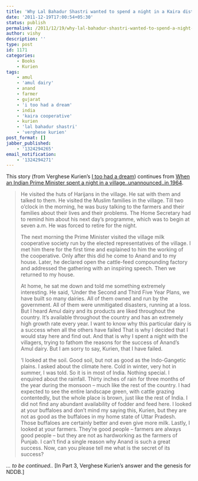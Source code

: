 ```yaml
---
title: 'Why Lal Bahadur Shastri wanted to spend a night in a Kaira district village'
date: '2011-12-19T17:00:54+05:30'
status: publish
permalink: /2011/12/19/why-lal-bahadur-shastri-wanted-to-spend-a-night-in-a-kaira-district-village
author: vishy
description: ''
type: post
id: 1171
categories: 
    - Books
    - Kurien
tags:
    - amul
    - 'amul dairy'
    - anand
    - farmer
    - gujarat
    - 'i too had a dream'
    - india
    - 'kaira cooperative'
    - kurien
    - 'lal bahadur shastri'
    - 'verghese kurien'
post_format: []
jabber_published:
    - '1324294265'
email_notification:
    - '1324294271'
---
```

This story (from Verghese Kurien’s [I too had a dream](http://www.flipkart.com/books/8174364072?_l=CJHVEqJO3veuHytbACc9dw--&_r=EoK_y%20HNQZ%20%20SoWhfaoXyQ--&ref=0e3a134a-4afc-4313-b508-01461b9e883e&pid=0v23fkmtvc)) continues from [When an Indian Prime Minister spent a night in a village..unannounced..in 1964](http://ulaar.wordpress.com/2011/09/29/when-an-indian-prime-minister-spent-a-night-in-a-village-unannounced-in-1964/).

> He visited the huts of Harijans in the village. He sat with them and talked to them. He visited the Muslim families in the village. Till two o’clock in the morning, he was busy talking to the farmers and their families about their lives and their problems. The Home Secretary had to remind him about his next day’s programme, which was to begin at seven a.m. He was forced to retire for the night.
> 
> The next morning the Prime Minister visited the village milk cooperative society run by the elected representatives of the village. I met him there for the first time and explained to him the working of the cooperative. Only after this did he come to Anand and to my house. Later, he declared open the cattle-feed compounding factory and addressed the gathering with an inspiring speech. Then we returned to my house.
> 
> At home, he sat me down and told me something extremely interesting. He said, ‘Under the Second and Third Five Year Plans, we have built so many dairies. All of them owned and run by the government. All of them were unmitigated disasters, running at a loss. But I heard Amul dairy and its products are liked throughout the country. It’s available throughout the country and has an extremely high growth rate every year. I want to know why this particular dairy is a success when all the others have failed That is why I decided that I would stay here and find out. And that is why I spent a night with the villagers, trying to fathom the reasons for the success of Anand’s Amul dairy. But I am sorry to say, Kurien, that I have failed.
> 
> ‘I looked at the soil. Good soil, but not as good as the Indo-Gangetic plains. I asked about the climate here. Cold in winter, very hot in summer, I was told. So it is in most of India. Nothing special. I enquired about the rainfall. Thirty inches of rain for three months of the year during the monsoon – much like the rest of the country. I had expected to see the entire landscape green, with cattle grazing contentedly, but the whole place is brown, just like the rest of India. I did not find any abundant availability of fodder and feed here. I looked at your buffaloes and don’t mind my saying this, Kurien, but they are not as good as the buffaloes in my home state of Uttar Pradesh. Those buffaloes are certainly better and even give more milk. Lastly, I looked at your farmers. They’re good people – farmers are always good people – but they are not as hardworking as the farmers of Punjab. I can’t find a single reason why Anand is such a great success. Now, can you please tell me what is the secret of its success?

*… to be continued..* \[In Part 3, Verghese Kurien’s answer and the genesis for NDDB.\]